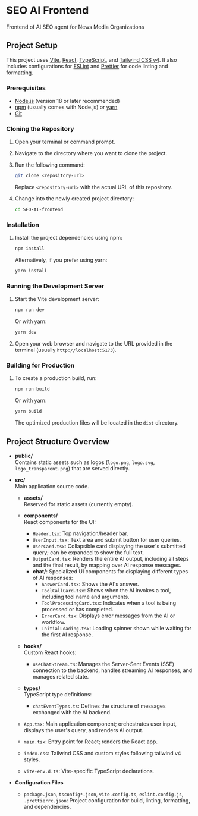 # SEO AI Frontend

Frontend of AI SEO agent for News Media Organizations

## Project Setup

This project uses [Vite](https://vitejs.dev/), [React](https://react.dev/), [TypeScript](https://www.typescriptlang.org/), and [Tailwind CSS v4](https://tailwindcss.com/). It also includes configurations for [ESLint](https://eslint.org/) and [Prettier](https://prettier.io/) for code linting and formatting.

### Prerequisites

- [Node.js](https://nodejs.org/) (version 18 or later recommended)
- [npm](https://www.npmjs.com/) (usually comes with Node.js) or [yarn](https://yarnpkg.com/)
- [Git](https://git-scm.com/)

### Cloning the Repository

1.  Open your terminal or command prompt.
2.  Navigate to the directory where you want to clone the project.
3.  Run the following command:

    ```bash
    git clone <repository-url>
    ```

    Replace `<repository-url>` with the actual URL of this repository.

4.  Change into the newly created project directory:

    ```bash
    cd SEO-AI-frontend
    ```

### Installation

1.  Install the project dependencies using npm:

    ```bash
    npm install
    ```

    Alternatively, if you prefer using yarn:

    ```bash
    yarn install
    ```

### Running the Development Server

1.  Start the Vite development server:

    ```bash
    npm run dev
    ```

    Or with yarn:

    ```bash
    yarn dev
    ```

2.  Open your web browser and navigate to the URL provided in the terminal (usually `http://localhost:5173`).

### Building for Production

1.  To create a production build, run:

    ```bash
    npm run build
    ```

    Or with yarn:

    ```bash
    yarn build
    ```

    The optimized production files will be located in the `dist` directory.

## Project Structure Overview

- **public/**  
  Contains static assets such as logos (`logo.png`, `logo.svg`, `logo_transparent.png`) that are served directly.

- **src/**  
  Main application source code.

  - **assets/**  
    Reserved for static assets (currently empty).

  - **components/**  
    React components for the UI:

    - `Header.tsx`: Top navigation/header bar.
    - `UserInput.tsx`: Text area and submit button for user queries.
    - `UserCard.tsx`: Collapsible card displaying the user's submitted query; can be expanded to show the full text.
    - `OutputCard.tsx`: Renders the entire AI output, including all steps and the final result, by mapping over AI response messages.
    - **chat/**: Specialized UI components for displaying different types of AI responses:
      - `AnswerCard.tsx`: Shows the AI's answer.
      - `ToolCallCard.tsx`: Shows when the AI invokes a tool, including tool name and arguments.
      - `ToolProcessingCard.tsx`: Indicates when a tool is being processed or has completed.
      - `ErrorCard.tsx`: Displays error messages from the AI or workflow.
      - `InitialLoading.tsx`: Loading spinner shown while waiting for the first AI response.

  - **hooks/**  
    Custom React hooks:

    - `useChatStream.ts`: Manages the Server-Sent Events (SSE) connection to the backend, handles streaming AI responses, and manages related state.

  - **types/**  
    TypeScript type definitions:

    - `chatEventTypes.ts`: Defines the structure of messages exchanged with the AI backend.

  - `App.tsx`: Main application component; orchestrates user input, displays the user's query, and renders AI output.
  - `main.tsx`: Entry point for React; renders the React app.
  - `index.css`: Tailwind CSS and custom styles following tailwind v4 styles.
  - `vite-env.d.ts`: Vite-specific TypeScript declarations.

- **Configuration Files**
  - `package.json`, `tsconfig*.json`, `vite.config.ts`, `eslint.config.js`, `.prettierrc.json`: Project configuration for build, linting, formatting, and dependencies.
